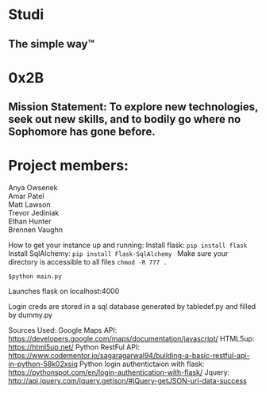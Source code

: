 # Studi
## The simple way™
# 0x2B

## Mission Statement: To explore new technologies, seek out new skills, and to bodily go where no Sophomore has gone before.


# Project members:  
Anya Owsenek  
Amar Patel  
Matt Lawson  
Trevor Jediniak  
Ethan Hunter  
Brennen Vaughn


How to get your instance up and running:
Install flask: ```pip install flask```
Install SqlAlchemy: ```pip install Flask-SqlAlchemy ```
Make sure your directory is accessible to all files ```chmod -R 777 . ```

```
$python main.py
```
Launches flask on localhost:4000

Login creds are stored in a sql database generated by tabledef.py and filled by dummy.py

Sources Used:
Google Maps API: https://developers.google.com/maps/documentation/javascript/
HTML5up: https://html5up.net/
Python RestFul API: https://www.codementor.io/sagaragarwal94/building-a-basic-restful-api-in-python-58k02xsiq
Python login authentictaion with flask: https://pythonspot.com/en/login-authentication-with-flask/
Jquery: http://api.jquery.com/jquery.getjson/#jQuery-getJSON-url-data-success
